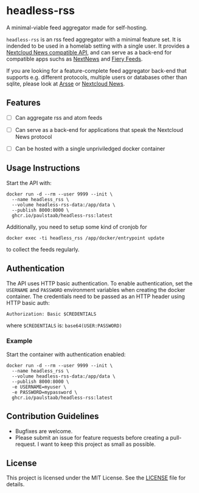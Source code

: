 # headless-rss

A minimal-viable feed aggregator made for self-hosting.

`headless-rss` is an rss feed aggregator with a minimal feature set.
It is indended to be used in a homelab setting with a single user. It provides
a [Nextcloud News compatible API](https://github.com/nextcloud/news/blob/master/docs/api/api-v1-3.md),
and can serve as a back-end for compatible apps suchs as [NextNews](https://nextnewsapp.com) and
[Fiery Feeds](https://voidstern.net/fiery-feeds).

If you are looking for a feature-complete feed aggregator back-end that supports e.g.
different protocols, multiple users or databases other than sqlite, please look at
[Arsse](https://code.mensbeam.com/MensBeam/Arsse) or [Nextcloud News](https://apps.nextcloud.com/apps/news).

## Features

- [ ] Can aggregate rss and atom feeds
- [ ] Can serve as a back-end for applications that speak the Nextcloud News protocol
- [ ] Can be hosted with a single unpriviledged docker container


## Usage Instructions
Start the API with:
```
docker run -d --rm --user 9999 --init \
  --name headless_rss \
  --volume headless-rss-data:/app/data \
  --publish 8000:8000 \
  ghcr.io/paulstaab/headless-rss:latest
```

Additionally, you need to setup some kind of cronjob for
```
docker exec -ti headless_rss /app/docker/entrypoint update
```
to collect the feeds regularly.

## Authentication

The API uses HTTP basic authentication. To enable authentication, set the `USERNAME` and `PASSWORD` environment variables when creating the docker container. The credentials need to be passed as an HTTP header using HTTP basic auth:

```
Authorization: Basic $CREDENTIALS
```

where `$CREDENTIALS` is: `base64(USER:PASSWORD)`

### Example

Start the container with authentication enabled:
```
docker run -d --rm --user 9999 --init \
  --name headless_rss \
  --volume headless-rss-data:/app/data \
  --publish 8000:8000 \
  -e USERNAME=myuser \
  -e PASSWORD=mypassword \
  ghcr.io/paulstaab/headless-rss:latest
```

## Contribution Guidelines

- Bugfixes are welcome.
- Please submit an issue for feature requests before creating a pull-request.
  I want to keep this project as small as possible.

## License

This project is licensed under the MIT License. See the [LICENSE](LICENSE) file for details.
